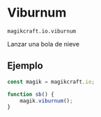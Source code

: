 
# Viburnum

`magikcraft.io.viburnum`

Lanzar una bola de nieve

## Ejemplo

```javascript
const magik = magikcraft.io;

function sb() {
    magik.viburnum();
}
```
